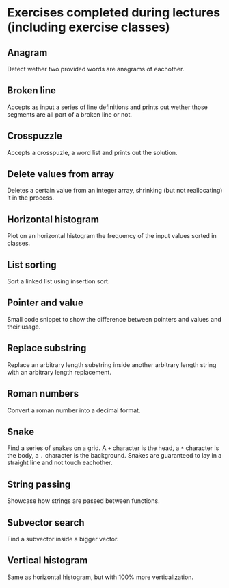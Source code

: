 # Exercises completed during lectures (including exercise classes)

## Anagram
Detect wether two provided words are anagrams of eachother.

## Broken line
Accepts as input a series of line definitions and prints out wether those segments are all part of a broken line or not.

## Crosspuzzle
Accepts a crosspuzle, a word list and prints out the solution.

## Delete values from array
Deletes a certain value from an integer array, shrinking (but not reallocating) it in the process.

## Horizontal histogram
Plot on an horizontal histogram the frequency of the input values sorted in classes.

## List sorting
Sort a linked list using insertion sort.

## Pointer and value
Small code snippet to show the difference between pointers and values and their usage.

## Replace substring
Replace an arbitrary length substring inside another arbitrary length string with an arbitrary length replacement.

## Roman numbers
Convert a roman number into a decimal format.

## Snake
Find a series of snakes on a grid. A `+` character is the head, a `*` character is the body, a `.` character is the background. Snakes are guaranteed to lay in a straight line and not touch eachother.

## String passing
Showcase how strings are passed between functions.

## Subvector search
Find a subvector inside a bigger vector.

## Vertical histogram
Same as horizontal histogram, but with 100% more verticalization.